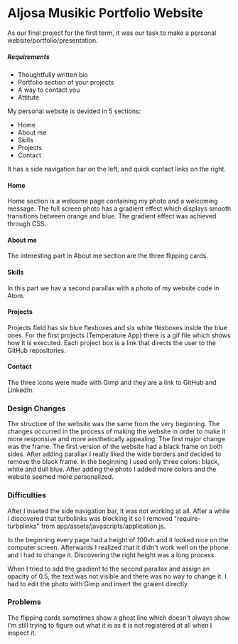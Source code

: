 # Aljosa Musikic Portfolio Website

As our final project for the first term, it was our task to make a personal website/portfolio/presentation.

##### Requirements

- Thoughtfully written bio
- Portfolio section of your projects
- A way to contact you
- Attitute

My personal website is devided in 5 sections:
- Home
- About me
- Skills
- Projects
- Contact

It has a side navigation bar on the left, and quick contact links on the right.

#### Home

Home section is a welcome page containing my photo and a welcoming message. The full screen photo has a gradient effect which displays smooth transitions between orange and blue. The gradient effect was achieved through CSS.

#### About me

The interesting part in About me section are the three flipping cards.

#### Skills

In this part we hav a second parallax with a photo of my website code in Atom.

#### Projects

Projects field has six blue flexboxes and six white flexboxes inside the blue ones. For the first projects (Temperature App) there is a gif file which shows how it is executed. Each project box is a link that directs the user to the GitHub repositories.

#### Contact

The three icons were made with Gimp and they are a link to GitHub and LinkedIn.


### Design Changes

The structure of the website was the same from the very beginning. The changes occurred in the process of making the website in order to make it more responsive and more aesthetically appealing.
The first major change was the frame. The first version of the website had a black frame on both sides. After adding parallax I really liked the wide borders and decided to remove the black frame.
In the beginning I used only three colors: black, white and dull blue. After adding the photo I added more colors and the website seemed more personalized.


### Difficulties

After I inseted the side navigation bar, it was not working at all. After a while I discovered that turbolinks was blocking it so I removed "require-turbolinks" from app/assets/javascripts/application.js.

In the beginning every page had a height of 100vh and it looked nice on the computer screen. Afterwards I realized that it didn't work well on the phone and I had to change it. Discovering the right height was a long process.

When I tried to add the gradient to the second parallax and assign an opacity of 0.5, the text was not visible and there was no way to change it. I had to edit the photo with Gimp and insert the graient directly.

### Problems

The flipping cards sometimes show a ghost line which doesn't always show I'm still trying to figure out what it is as it is not registered at all when I inspect it.
